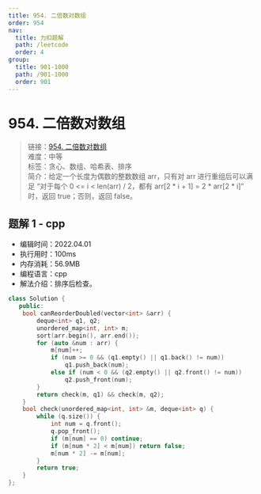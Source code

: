 ```yaml
---
title: 954. 二倍数对数组
order: 954
nav:
  title: 力扣题解
  path: /leetcode
  order: 4
group:
  title: 901-1000
  path: /901-1000
  order: 901
---
```


# 954. 二倍数对数组
    
> 链接：[954. 二倍数对数组](https://leetcode-cn.com/problems/array-of-doubled-pairs/)  
> 难度：中等  
> 标签：贪心、数组、哈希表、排序  
> 简介：给定一个长度为偶数的整数数组 arr，只有对 arr 进行重组后可以满足 “对于每个 0 <= i < len(arr) / 2，都有 arr[2 * i + 1] = 2 * arr[2 * i]” 时，返回 true；否则，返回 false。
      
## 题解 1 - cpp
- 编辑时间：2022.04.01
- 执行用时：100ms
- 内存消耗：56.9MB
- 编程语言：cpp
- 解法介绍：排序后检查。
```cpp
class Solution {
   public:
    bool canReorderDoubled(vector<int> &arr) {
        deque<int> q1, q2;
        unordered_map<int, int> m;
        sort(arr.begin(), arr.end());
        for (auto &num : arr) {
            m[num]++;
            if (num >= 0 && (q1.empty() || q1.back() != num))
                q1.push_back(num);
            else if (num < 0 && (q2.empty() || q2.front() != num))
                q2.push_front(num);
        }
        return check(m, q1) && check(m, q2);
    }
    bool check(unordered_map<int, int> &m, deque<int> q) {
        while (q.size()) {
            int num = q.front();
            q.pop_front();
            if (m[num] == 0) continue;
            if (m[num * 2] < m[num]) return false;
            m[num * 2] -= m[num];
        }
        return true;
    }
};
```

      
